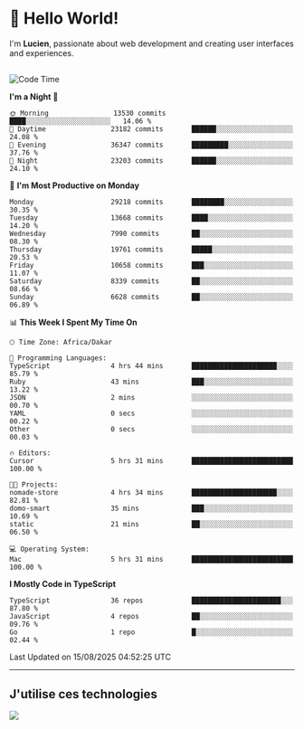 # 👋 Hello World!

I'm **Lucien**, passionate about web development and creating user interfaces and experiences.

##

<!--START_SECTION:waka-->
![Code Time](http://img.shields.io/badge/Code%20Time-3%2C603%20hrs%2054%20mins-blue)

**I'm a Night 🦉** 

```text
🌞 Morning                13530 commits       ████░░░░░░░░░░░░░░░░░░░░░   14.06 % 
🌆 Daytime                23182 commits       ██████░░░░░░░░░░░░░░░░░░░   24.08 % 
🌃 Evening                36347 commits       █████████░░░░░░░░░░░░░░░░   37.76 % 
🌙 Night                  23203 commits       ██████░░░░░░░░░░░░░░░░░░░   24.10 % 
```
📅 **I'm Most Productive on Monday** 

```text
Monday                   29218 commits       ████████░░░░░░░░░░░░░░░░░   30.35 % 
Tuesday                  13668 commits       ████░░░░░░░░░░░░░░░░░░░░░   14.20 % 
Wednesday                7990 commits        ██░░░░░░░░░░░░░░░░░░░░░░░   08.30 % 
Thursday                 19761 commits       █████░░░░░░░░░░░░░░░░░░░░   20.53 % 
Friday                   10658 commits       ███░░░░░░░░░░░░░░░░░░░░░░   11.07 % 
Saturday                 8339 commits        ██░░░░░░░░░░░░░░░░░░░░░░░   08.66 % 
Sunday                   6628 commits        ██░░░░░░░░░░░░░░░░░░░░░░░   06.89 % 
```


📊 **This Week I Spent My Time On** 

```text
🕑︎ Time Zone: Africa/Dakar

💬 Programming Languages: 
TypeScript               4 hrs 44 mins       █████████████████████░░░░   85.79 % 
Ruby                     43 mins             ███░░░░░░░░░░░░░░░░░░░░░░   13.22 % 
JSON                     2 mins              ░░░░░░░░░░░░░░░░░░░░░░░░░   00.70 % 
YAML                     0 secs              ░░░░░░░░░░░░░░░░░░░░░░░░░   00.22 % 
Other                    0 secs              ░░░░░░░░░░░░░░░░░░░░░░░░░   00.03 % 

🔥 Editors: 
Cursor                   5 hrs 31 mins       █████████████████████████   100.00 % 

🐱‍💻 Projects: 
nomade-store             4 hrs 34 mins       █████████████████████░░░░   82.81 % 
domo-smart               35 mins             ███░░░░░░░░░░░░░░░░░░░░░░   10.69 % 
static                   21 mins             ██░░░░░░░░░░░░░░░░░░░░░░░   06.50 % 

💻 Operating System: 
Mac                      5 hrs 31 mins       █████████████████████████   100.00 % 
```

**I Mostly Code in TypeScript** 

```text
TypeScript               36 repos            ██████████████████████░░░   87.80 % 
JavaScript               4 repos             ██░░░░░░░░░░░░░░░░░░░░░░░   09.76 % 
Go                       1 repo              █░░░░░░░░░░░░░░░░░░░░░░░░   02.44 % 
```




 Last Updated on 15/08/2025 04:52:25 UTC
<!--END_SECTION:waka-->
---

## J'utilise ces technologies

<p align="left">
  <a href="https://skillicons.dev">
    <img src="https://skillicons.dev/icons?i=ts,js,go,ruby,css,scss,tailwind,react,vite,nextjs,docker,figma,ableton" />
  </a>
</p>

